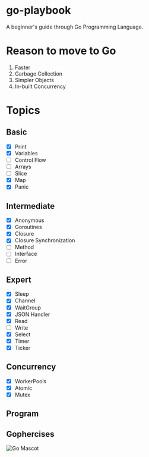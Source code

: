 # go-playbook
A beginner's guide through Go Programming Language.

# Reason to move to Go
1. Faster
2. Garbage Collection
3. Simpler Objects
4. In-built Concurrency

# Topics 

## Basic
- [x] Print
- [x] Variables
- [ ] Control Flow
- [ ] Arrays
- [ ] Slice
- [x] Map
- [x] Panic

## Intermediate
- [x] Anonymous
- [x] Goroutines
- [x] Closure
- [x] Closure Synchronization
- [ ] Method
- [ ] Interface
- [ ] Error

## Expert
- [x] Sleep
- [x] Channel
- [x] WaitGroup
- [x] JSON Handler
- [x] Read
- [ ] Write
- [x] Select
- [x] Timer
- [x] Ticker

## Concurrency
- [x] WorkerPools
- [x] Atomic
- [x] Mutex

## Program

## Gophercises

![Go Mascot](https://images.tutorialedge.net/images/golang.svg)
